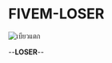# FIVEM-LOSER
![เบียวแตก](https://github.com/user-attachments/assets/fab78ca0-2eb2-4ad1-b8b0-ba13838afd84)

--**LOSER**--


